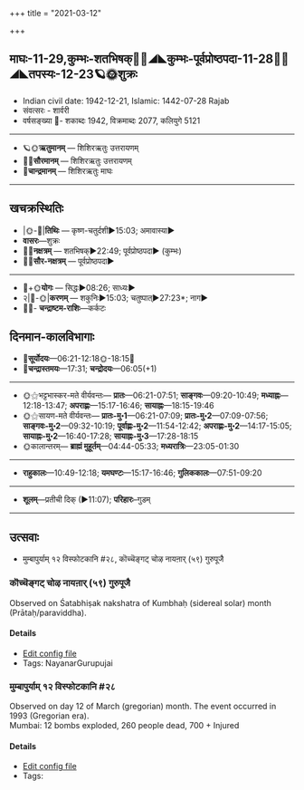 +++
title = "2021-03-12"

+++
## माघः-11-29,कुम्भः-शतभिषक्🌛🌌◢◣कुम्भः-पूर्वप्रोष्ठपदा-11-28🌌🌞◢◣तपस्यः-12-23🪐🌞शुक्रः
- Indian civil date: 1942-12-21, Islamic: 1442-07-28 Rajab
- संवत्सरः - शार्वरी
- वर्षसङ्ख्या 🌛- शकाब्दः 1942, विक्रमाब्दः 2077, कलियुगे 5121
___________________
- 🪐🌞**ऋतुमानम्** — शिशिरऋतुः उत्तरायणम्
- 🌌🌞**सौरमानम्** — शिशिरऋतुः उत्तरायणम्
- 🌛**चान्द्रमानम्** — शिशिरऋतुः माघः
___________________


## खचक्रस्थितिः
- |🌞-🌛|**तिथिः** — कृष्ण-चतुर्दशी►15:03; अमावास्या►  
- **वासरः**—शुक्रः  
- 🌌🌛**नक्षत्रम्** — शतभिषक्►22:49; पूर्वप्रोष्ठपदा► (कुम्भः)  
- 🌌🌞**सौर-नक्षत्रम्** — पूर्वप्रोष्ठपदा►  
___________________
- 🌛+🌞**योगः** — सिद्धः►08:26; साध्यः►  
- २|🌛-🌞|**करणम्** — शकुनिः►15:03; चतुष्पात्►27:23*; नाग►  
- 🌌🌛- **चन्द्राष्टम-राशिः**—कर्कटः  


## दिनमान-कालविभागाः
- 🌅**सूर्योदयः**—06:21-12:18🌞️-18:15🌇  
- 🌛**चन्द्रास्तमयः**—17:31; **चन्द्रोदयः**—06:05(+1)  
___________________
- 🌞⚝भट्टभास्कर-मते वीर्यवन्तः— **प्रातः**—06:21-07:51; **साङ्गवः**—09:20-10:49; **मध्याह्नः**—12:18-13:47; **अपराह्णः**—15:17-16:46; **सायाह्नः**—18:15-19:46  
- 🌞⚝सायण-मते वीर्यवन्तः— **प्रातः-मु॰1**—06:21-07:09; **प्रातः-मु॰2**—07:09-07:56; **साङ्गवः-मु॰2**—09:32-10:19; **पूर्वाह्णः-मु॰2**—11:54-12:42; **अपराह्णः-मु॰2**—14:17-15:05; **सायाह्नः-मु॰2**—16:40-17:28; **सायाह्नः-मु॰3**—17:28-18:15  
- 🌞कालान्तरम्— **ब्राह्मं मुहूर्तम्**—04:44-05:33; **मध्यरात्रिः**—23:05-01:30  
___________________
- **राहुकालः**—10:49-12:18; **यमघण्टः**—15:17-16:46; **गुलिककालः**—07:51-09:20  
___________________
- **शूलम्**—प्रतीची दिक् (►11:07); **परिहारः**–गुडम्  
___________________

## उत्सवाः
- मुम्बापुर्याम् १२ विस्फोटकानि #२८, कॊच्चॆङ्गट् चोऴ नायऩार् (५९) गुरुपूजै
### कॊच्चॆङ्गट् चोऴ नायऩार् (५९) गुरुपूजै

Observed on Śatabhiṣak nakshatra of Kumbhaḥ (sidereal solar) month (Prātaḥ/paraviddha). 

#### Details
- [Edit config file](https://github.com/jyotisham/adyatithi/tree/master/mahApuruSha/nAyanAr/sidereal_solar_month/nakshatra/11/24/kocceGgaT%20cOzha%20nAyan2Ar%20%2859%29%20gurupUjai.toml)
- Tags: NayanarGurupujai


### मुम्बापुर्याम् १२ विस्फोटकानि #२८

Observed on day 12 of March (gregorian) month. The event occurred in 1993 (Gregorian era).  
Mumbai: 12 bombs exploded, 260 people dead, 700 + Injured

#### Details
- [Edit config file](https://github.com/jyotisham/adyatithi/tree/master/mahApuruSha/xatra-later/gregorian/day/03/12/mumbApuryAm_12_visphoTakAni.toml)
- Tags: 


